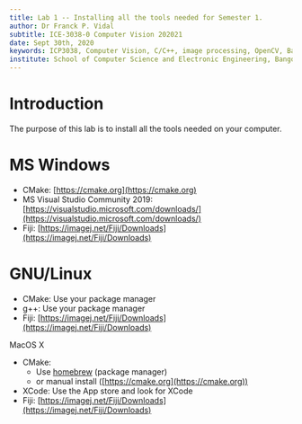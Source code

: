```yaml
---
title: Lab 1 -- Installing all the tools needed for Semester 1.
author: Dr Franck P. Vidal
subtitle: ICE-3038-0 Computer Vision 202021
date: Sept 30th, 2020
keywords: ICP3038, Computer Vision, C/C++, image processing, OpenCV, Bangor University, School of Computer Science and Electronic Engineering
institute: School of Computer Science and Electronic Engineering, Bangor University
---
```


# Introduction

The purpose of this lab is to install all the tools needed on your computer.

# MS Windows

- CMake: [https://cmake.org](https://cmake.org)
- MS Visual Studio Community 2019: [https://visualstudio.microsoft.com/downloads/](https://visualstudio.microsoft.com/downloads/)
- Fiji: [https://imagej.net/Fiji/Downloads](https://imagej.net/Fiji/Downloads)

# GNU/Linux

- CMake: Use your package manager
- g++: Use your package manager
- Fiji: [https://imagej.net/Fiji/Downloads](https://imagej.net/Fiji/Downloads)


MacOS X

- CMake:
    - Use [homebrew](https://brew.sh/) (package manager)
    - or manual install ([https://cmake.org](https://cmake.org))
- XCode: Use the App store and look for XCode
- Fiji: [https://imagej.net/Fiji/Downloads](https://imagej.net/Fiji/Downloads)
